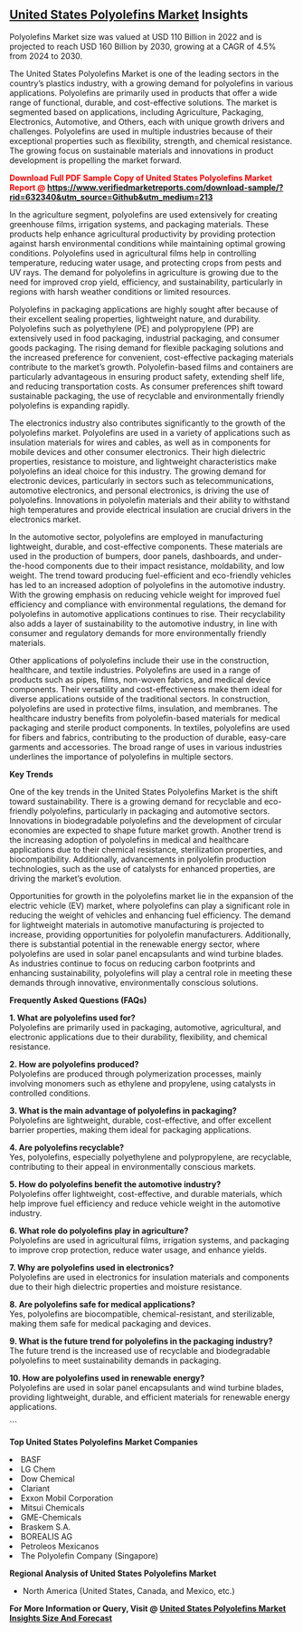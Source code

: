 <h2><a href="https://www.verifiedmarketreports.com/download-sample/?rid=632340&amp;utm_source=Github&amp;utm_medium=213" target="_blank">United States Polyolefins Market</a> Insights</h2><p>Polyolefins Market size was valued at USD 110 Billion in 2022 and is projected to reach USD 160 Billion by 2030, growing at a CAGR of 4.5% from 2024 to 2030.</p><p><p>The United States Polyolefins Market is one of the leading sectors in the country’s plastics industry, with a growing demand for polyolefins in various applications. Polyolefins are primarily used in products that offer a wide range of functional, durable, and cost-effective solutions. The market is segmented based on applications, including Agriculture, Packaging, Electronics, Automotive, and Others, each with unique growth drivers and challenges. Polyolefins are used in multiple industries because of their exceptional properties such as flexibility, strength, and chemical resistance. The growing focus on sustainable materials and innovations in product development is propelling the market forward.</p><p><strong><p><span class=""><span style="color: #ff0000;"><strong>Download Full PDF Sample Copy of United States Polyolefins Market Report</strong> @ </span><a href="https://www.verifiedmarketreports.com/download-sample/?rid=632340&amp;utm_source=Github&amp;utm_medium=213" target="_blank">https://www.verifiedmarketreports.com/download-sample/?rid=632340&amp;utm_source=Github&amp;utm_medium=213</a></span></p></strong></p><p>In the agriculture segment, polyolefins are used extensively for creating greenhouse films, irrigation systems, and packaging materials. These products help enhance agricultural productivity by providing protection against harsh environmental conditions while maintaining optimal growing conditions. Polyolefins used in agricultural films help in controlling temperature, reducing water usage, and protecting crops from pests and UV rays. The demand for polyolefins in agriculture is growing due to the need for improved crop yield, efficiency, and sustainability, particularly in regions with harsh weather conditions or limited resources.</p><p>Polyolefins in packaging applications are highly sought after because of their excellent sealing properties, lightweight nature, and durability. Polyolefins such as polyethylene (PE) and polypropylene (PP) are extensively used in food packaging, industrial packaging, and consumer goods packaging. The rising demand for flexible packaging solutions and the increased preference for convenient, cost-effective packaging materials contribute to the market’s growth. Polyolefin-based films and containers are particularly advantageous in ensuring product safety, extending shelf life, and reducing transportation costs. As consumer preferences shift toward sustainable packaging, the use of recyclable and environmentally friendly polyolefins is expanding rapidly.</p><p>The electronics industry also contributes significantly to the growth of the polyolefins market. Polyolefins are used in a variety of applications such as insulation materials for wires and cables, as well as in components for mobile devices and other consumer electronics. Their high dielectric properties, resistance to moisture, and lightweight characteristics make polyolefins an ideal choice for this industry. The growing demand for electronic devices, particularly in sectors such as telecommunications, automotive electronics, and personal electronics, is driving the use of polyolefins. Innovations in polyolefin materials and their ability to withstand high temperatures and provide electrical insulation are crucial drivers in the electronics market.</p><p>In the automotive sector, polyolefins are employed in manufacturing lightweight, durable, and cost-effective components. These materials are used in the production of bumpers, door panels, dashboards, and under-the-hood components due to their impact resistance, moldability, and low weight. The trend toward producing fuel-efficient and eco-friendly vehicles has led to an increased adoption of polyolefins in the automotive industry. With the growing emphasis on reducing vehicle weight for improved fuel efficiency and compliance with environmental regulations, the demand for polyolefins in automotive applications continues to rise. Their recyclability also adds a layer of sustainability to the automotive industry, in line with consumer and regulatory demands for more environmentally friendly materials.</p><p>Other applications of polyolefins include their use in the construction, healthcare, and textile industries. Polyolefins are used in a range of products such as pipes, films, non-woven fabrics, and medical device components. Their versatility and cost-effectiveness make them ideal for diverse applications outside of the traditional sectors. In construction, polyolefins are used in protective films, insulation, and membranes. The healthcare industry benefits from polyolefin-based materials for medical packaging and sterile product components. In textiles, polyolefins are used for fibers and fabrics, contributing to the production of durable, easy-care garments and accessories. The broad range of uses in various industries underlines the importance of polyolefins in multiple sectors.</p><p><strong>Key Trends</strong></p><p>One of the key trends in the United States Polyolefins Market is the shift toward sustainability. There is a growing demand for recyclable and eco-friendly polyolefins, particularly in packaging and automotive sectors. Innovations in biodegradable polyolefins and the development of circular economies are expected to shape future market growth. Another trend is the increasing adoption of polyolefins in medical and healthcare applications due to their chemical resistance, sterilization properties, and biocompatibility. Additionally, advancements in polyolefin production technologies, such as the use of catalysts for enhanced properties, are driving the market’s evolution.</p><p>Opportunities for growth in the polyolefins market lie in the expansion of the electric vehicle (EV) market, where polyolefins can play a significant role in reducing the weight of vehicles and enhancing fuel efficiency. The demand for lightweight materials in automotive manufacturing is projected to increase, providing opportunities for polyolefin manufacturers. Additionally, there is substantial potential in the renewable energy sector, where polyolefins are used in solar panel encapsulants and wind turbine blades. As industries continue to focus on reducing carbon footprints and enhancing sustainability, polyolefins will play a central role in meeting these demands through innovative, environmentally conscious solutions.</p><p><strong>Frequently Asked Questions (FAQs)</strong></p><p><strong>1. What are polyolefins used for?</strong><br>Polyolefins are primarily used in packaging, automotive, agricultural, and electronic applications due to their durability, flexibility, and chemical resistance.</p><p><strong>2. How are polyolefins produced?</strong><br>Polyolefins are produced through polymerization processes, mainly involving monomers such as ethylene and propylene, using catalysts in controlled conditions.</p><p><strong>3. What is the main advantage of polyolefins in packaging?</strong><br>Polyolefins are lightweight, durable, cost-effective, and offer excellent barrier properties, making them ideal for packaging applications.</p><p><strong>4. Are polyolefins recyclable?</strong><br>Yes, polyolefins, especially polyethylene and polypropylene, are recyclable, contributing to their appeal in environmentally conscious markets.</p><p><strong>5. How do polyolefins benefit the automotive industry?</strong><br>Polyolefins offer lightweight, cost-effective, and durable materials, which help improve fuel efficiency and reduce vehicle weight in the automotive industry.</p><p><strong>6. What role do polyolefins play in agriculture?</strong><br>Polyolefins are used in agricultural films, irrigation systems, and packaging to improve crop protection, reduce water usage, and enhance yields.</p><p><strong>7. Why are polyolefins used in electronics?</strong><br>Polyolefins are used in electronics for insulation materials and components due to their high dielectric properties and moisture resistance.</p><p><strong>8. Are polyolefins safe for medical applications?</strong><br>Yes, polyolefins are biocompatible, chemical-resistant, and sterilizable, making them safe for medical packaging and devices.</p><p><strong>9. What is the future trend for polyolefins in the packaging industry?</strong><br>The future trend is the increased use of recyclable and biodegradable polyolefins to meet sustainability demands in packaging.</p><p><strong>10. How are polyolefins used in renewable energy?</strong><br>Polyolefins are used in solar panel encapsulants and wind turbine blades, providing lightweight, durable, and efficient materials for renewable energy applications.</p>```</p><p><strong>Top United States Polyolefins Market Companies</strong></p><div data-test-id=""><p><li>BASF</li><li> LG Chem</li><li> Dow Chemical</li><li> Clariant</li><li> Exxon Mobil Corporation</li><li> Mitsui Chemicals</li><li> GME-Chemicals</li><li> Braskem S.A.</li><li> BOREALIS AG</li><li> Petroleos Mexicanos</li><li> The Polyolefin Company (Singapore)</li></p><div><strong>Regional Analysis of&nbsp;United States Polyolefins Market</strong></div><ul><li dir="ltr"><p dir="ltr">North America&nbsp;(United States, Canada, and Mexico, etc.)</p></li></ul><p><strong>For More Information or Query, Visit @&nbsp;</strong><strong><a href="https://www.verifiedmarketreports.com/product/polyolefins-market/?utm_source=Github&amp;utm_medium=213" target="_blank">United States Polyolefins Market Insights Size And Forecast</a></strong></p></div>

